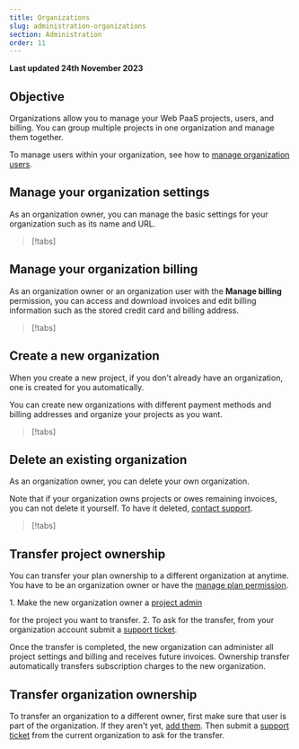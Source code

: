 ```yaml
---
title: Organizations
slug: administration-organizations
section: Administration
order: 11
---
```


**Last updated 24th November 2023**



## Objective  

Organizations allow you to manage your Web PaaS projects, users, and billing.
You can group multiple projects in one organization and manage them together.

To manage users within your organization, see how to [manage organization users](./users.md#manage-organization-users).

<!--  -->
<!-- To manage users within your organization, see how to [manage organization users](./users.md#manage-organization-users). -->
<!--  -->

## Manage your organization settings

As an organization owner, you can manage the basic settings for your organization such as its name and URL.

> [!tabs]      

## Manage your organization billing

As an organization owner or an organization user with the **Manage billing** permission,
you can access and download invoices and edit billing information such as the stored credit card and billing address.

> [!tabs]      

## Create a new organization

When you create a new project, if you don't already have an organization, one is created for you automatically.

You can create new organizations with different payment methods and billing addresses
and organize your projects as you want.

> [!tabs]      

## Delete an existing organization

As an organization owner, you can delete your own organization.

Note that if your organization owns projects or owes remaining invoices, you can not delete it yourself.
To have it deleted, [contact support](../../learn/learn-overview/get-support).

> [!tabs]      

## Transfer project ownership

You can transfer your plan ownership to a different organization at anytime.
You have to be an organization owner or have the [manage plan permission](./users.md#organization-permissions).

1\. Make the new organization owner a [project admin](./users.md#)

   for the project you want to transfer.
2\. To ask for the transfer, from your organization account submit a [support ticket](https://console.platform.sh/-/users/~/tickets).


Once the transfer is completed, the new organization can administer all project settings and billing and receives future invoices.
Ownership transfer automatically transfers subscription charges to the new organization.

## Transfer organization ownership

To transfer an organization to a different owner, first make sure that user is part of the organization.
If they aren't yet, [add them](./users.md#add-a-user-to-an-organization).
Then submit a [support ticket](https://console.platform.sh/-/users/~/tickets) from the current organization to ask for the transfer.
